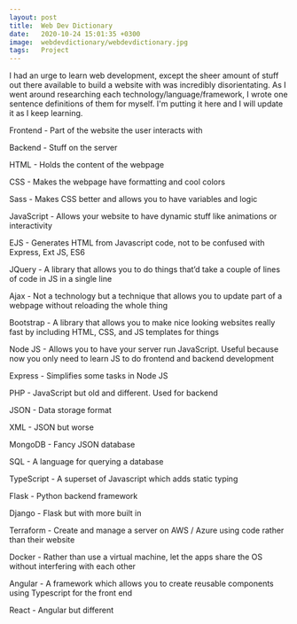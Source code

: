 ```yaml
---
layout: post
title:  Web Dev Dictionary
date:   2020-10-24 15:01:35 +0300
image:  webdevdictionary/webdevdictionary.jpg
tags:   Project
---
```


I had an urge to learn web development, except the sheer amount of stuff out there available to build a website with was incredibly disorientating. As I went around researching each technology/language/framework, I wrote one sentence definitions of them for myself. I'm putting it here and I will update it as I keep learning.

Frontend - Part of the website the user interacts with

Backend - Stuff on the server

HTML - Holds the content of the webpage

CSS - Makes the webpage have formatting and cool colors

Sass - Makes CSS better and allows you to have variables and logic

JavaScript - Allows your website to have dynamic stuff like animations or interactivity

EJS - Generates HTML from Javascript code, not to be confused with Express, Ext JS, ES6

JQuery - A library that allows you to do things that’d take a couple of lines of code in JS in a single line

Ajax - Not a technology but a technique that allows you to update part of a webpage without reloading the whole thing

Bootstrap - A library that allows you to make nice looking websites really fast by including HTML, CSS, and JS templates for things

Node JS - Allows you to have your server run JavaScript. Useful because now you only need to learn JS to do frontend and backend development

Express - Simplifies some tasks in Node JS

PHP - JavaScript but old and different. Used for backend

JSON - Data storage format

XML - JSON but worse

MongoDB - Fancy JSON database

SQL - A language for querying a database

TypeScript - A superset of Javascript which adds static typing

Flask - Python backend framework

Django - Flask but with more built in

Terraform - Create and manage a server on AWS / Azure using code rather than their website

Docker - Rather than use a virtual machine, let the apps share the OS without interfering with each other

Angular - A framework which allows you to create reusable components using Typescript for the front end

React - Angular but different

